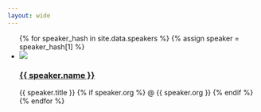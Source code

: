 ```yaml
---
layout: wide
---
```


<div class="speaker_list">
	<ul>
		{% for speaker_hash in site.data.speakers %}
			{% assign speaker = speaker_hash[1] %}
			<li>
				<div class="speaker">
					<img class="speaker_head" src="/images/orgs/{{ speaker.org_normal }}/{{ speaker.name_normal }}.png">
					<h3> <a href="./{{ speaker.name_normal }}" > {{ speaker.name }} </a> </h3>
					<span> {{ speaker.title }} {% if speaker.org %} @ {{ speaker.org }} {% endif %} </span>
				</div>
			</li>
		{% endfor %}
		<div style='clear:both;'></div>	
	</ul>	
</div>